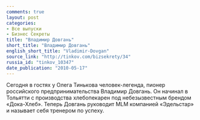 ```yaml
---
comments: true
layout: post
categories:
- Все выпуски
- Бизнес Секреты
title: "Владимир Довгань"
short_title: "Владимир Довгань"
english_short_title: "Vladimir-Dovgan"
source_link: "http://tinkov.com/bizsekrety/34"
russia_id: "tinkov_10347"
date_publication: "2010-05-17"
---
```

Сегодня в гостях у Олега Тинькова человек-легенда, пионер российского предпринимательства Владимир Довгань. Он начинал в Тольятти с производства хлебопекарен под небезызвестным брендом «Дока-Хлеб». Теперь Довгань руководит MLM компанией «Эдельстар» и называет себя тренером по успеху.
